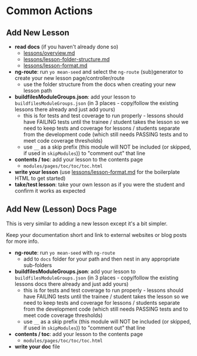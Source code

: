 # Common Actions


## Add New Lesson

- **read docs** (if you haven't already done so)
	- [lessons/overview.md](overview.md)
	- [lessons/lesson-folder-structure.md](lesson-folder-structure.md)
	- [lessons/lesson-format.md](lesson-format.md)
- **ng-route**: run `yo mean-seed` and select the `ng-route` (sub)generator to create your new lesson page/controller/route
	- use the folder structure from the docs when creating your new lesson path
- **buildfilesModuleGroups.json**: add your lesson to `buildfilesModuleGroups.json` (in 3 places - copy/follow the existing lessons there already and just add yours)
	- this is for tests and test coverage to run properly - lessons should have FAILING tests until the trainee / student takes the lesson so we need to keep tests and coverage for lessons / students separate from the development code (which still needs PASSING tests and to meet code coverage thresholds)
	- use `__` as a skip prefix (this module will NOT be included (or skipped, if used in `skipModules`)) to "comment out" that line
- **contents / toc**: add your lesson to the contents page
	- `modules/pages/toc/toc/toc.html`
- **write your lesson** (use [lessons/lesson-format.md](lesson-format.md) for the boilerplate HTML to get started)
- **take/test lesson**: take your own lesson as if you were the student and confirm it works as expected



## Add New (Lesson) Docs Page
This is very similar to adding a new lesson except it's a bit simpler.

Keep your documentation short and link to external websites or blog posts for more info.

- **ng-route**: run `yo mean-seed` with `ng-route`
	- add to `docs` folder for your path and then nest in any appropriate sub-folders
- **buildfilesModuleGroups.json**: add your lesson to `buildfilesModuleGroups.json` (in 3 places - copy/follow the existing lessons docs there already and just add yours)
	- this is for tests and test coverage to run properly - lessons should have FAILING tests until the trainee / student takes the lesson so we need to keep tests and coverage for lessons / students separate from the development code (which still needs PASSING tests and to meet code coverage thresholds)
	- use `__` as a skip prefix (this module will NOT be included (or skipped, if used in `skipModules`)) to "comment out" that line
- **contents / toc**: add your lesson to the contents page
	- `modules/pages/toc/toc/toc.html`
- **write your doc** file
